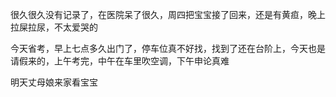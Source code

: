 很久很久没有记录了，在医院呆了很久，周四把宝宝接了回来，还是有黄疸，晚上拉屎拉尿，不太爱哭的


今天省考，早上七点多久出门了，停车位真不好找，找到了还在台阶上，今天也是请假来的，上午考完，中午在车里吹空调，下午申论真难

明天丈母娘来家看宝宝
